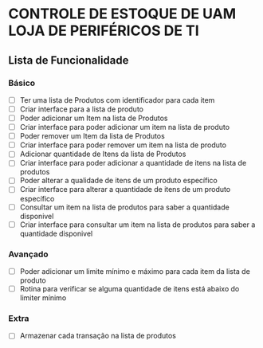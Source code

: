# CONTROLE DE ESTOQUE DE UAM LOJA DE PERIFÉRICOS DE TI

## Lista de Funcionalidade

### Básico
- [ ] Ter uma lista de Produtos com identificador para cada item
- [ ] Criar interface para a lista de produto
- [ ] Poder adicionar um  Item na lista de Produtos
- [ ] Criar interface para poder adicionar um item na lista de produto
- [ ] Poder remover um  Item da lista de Produtos
- [ ] Criar interface para poder remover um item na lista de produto
- [ ] Adicionar quantidade de Itens da lista de Produtos
- [ ] Criar interface para poder adicionar a quantidade de itens na lista de produtos
- [ ] Poder alterar a qualidade de itens de um produto específico
- [ ] Criar interface para alterar a quantidade de itens de um produto específico
- [ ] Consultar um item na lista de produtos para saber a quantidade disponivel
- [ ] Criar interface para consultar um item na lista de produtos para saber a quantidade disponivel

### Avançado
- [ ] Poder adicionar um limite mínimo e máximo para cada item da lista de produto
- [ ] Rotina para verificar se alguma quantidade de itens está abaixo do limiter mínimo

### Extra
- [ ] Armazenar cada transação na lista de produtos






